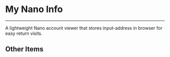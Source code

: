 # My Nano Info
---
A lightweight Nano account viewer that stores input-address in browser for easy return visits.

## Other Items
